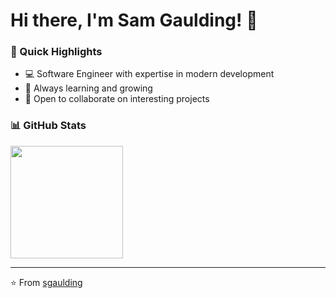 # Hi there, I'm Sam Gaulding! 👋

### 🚀 Quick Highlights

-   💻 Software Engineer with expertise in modern development
-   🌱 Always learning and growing
-   👯 Open to collaborate on interesting projects

### 📊 GitHub Stats

<div align="left">
  <img height="180em" src="https://github-readme-stats.vercel.app/api/top-langs/?username=sgaulding&layout=compact&langs_count=7&theme=dracula"/>
</div>

---

⭐️ From [sgaulding](https://github.com/sgaulding)

<!--
**sgaulding/sgaulding** is a ✨ _special_ ✨ repository because its `README.md` (this file) appears on your GitHub profile.
-->

